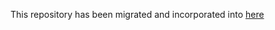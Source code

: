 This repository has been migrated and incorporated into [here](https://github.com/CCPBioSim/ccpbiosim.github.io)
